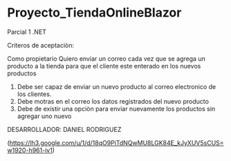 # Proyecto_TiendaOnlineBlazor
Parcial 1 .NET

Criteros de aceptaciòn:

Como propietario Quiero enviar un correo cada vez que se agrega un producto a la tienda para que el cliente este enterado en los nuevos productos	

1. Debe ser capaz de enviar un nuevo producto al correo electronico de los clientes.
2. Debe motras en el correo los datos registrados del nuevo producto
3. Debe de existir una opciòn para enviar nuevamente los productos sin agregar uno nuevo

DESARROLLADOR: DANIEL RODRIGUEZ

(https://lh3.google.com/u/1/d/18qO9PiTdNQwMU8LGK84E_kJyXUV5sCUS=w1920-h961-iv1)
				
				
				
